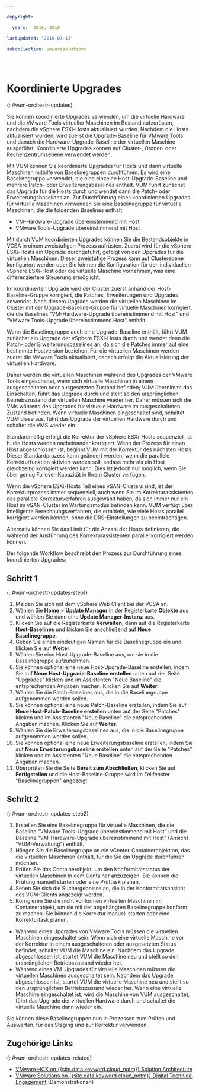 ```yaml
---

copyright:

  years:  2016, 2019

lastupdated: "2019-03-13"

subcollection: vmwaresolutions


---
```


#	Koordinierte Upgrades
{: #vum-orchestr-updates}

Sie können koordinierte Upgrades verwenden, um die virtuelle Hardware und die VMware Tools virtueller Maschinen im Bestand aufzurüsten, nachdem die vSphere ESXi-Hosts aktualisiert wurden. Nachdem die Hosts aktualisiert wurden, wird zuerst die Upgrade-Baseline für VMware Tools und danach die Hardware-Upgrade-Baseline der virtuellen Maschine ausgeführt. Koordinierte Upgrades können auf Cluster-, Ordner- oder Rechenzentrumsebene verwendet werden.

Mit VUM können Sie koordinierte Upgrades für Hosts und dann virtuelle Maschinen mithilfe von Baselinegruppen durchführen. Es wird eine Baselinegruppe verwendet, die eine einzelne Host-Upgrade-Baseline und mehrere Patch- oder Erweiterungsbaselines enthält. VUM führt zunächst das Upgrade für die Hosts durch und wendet dann die Patch- oder Erweiterungsbaselines an. Zur Durchführung eines koordinierten Upgrades für virtuelle Maschinen verwenden Sie eine Baselinegruppe für virtuelle Maschinen, die die folgenden Baselines enthält:
* VM-Hardware-Upgrade übereinstimmend mit Host
* VMware Tools-Upgrade übereinstimmend mit Host

Mit durch VUM koordinierten Upgrades können Sie die Bestandsobjekte in VCSA in einem zweistufigen Prozess aufrüsten. Zuerst wird für die vSphere ESXi-Hosts ein Upgrade durchgeführt, gefolgt von den Upgrades für die virtuellen Maschinen. Dieser zweistufige Prozess kann auf Clusterebene konfiguriert werden oder Sie können die Konfiguration für den individuellen vSphere ESXi-Host oder die virtuelle Maschine vornehmen, was eine differenziertere Steuerung ermöglicht.

Im koordinierten Upgrade wird der Cluster zuerst anhand der Host-Baseline-Gruppe korrigiert, die Patches, Erweiterungen und Upgrades anwendet. Nach diesem Upgrade werden die virtuellen Maschinen im Cluster mit der Upgrade-Baseline-Gruppe für virtuelle Maschinen korrigiert, die die Baselines "VM-Hardware-Upgrade übereinstimmend mit Host" und "VMware Tools-Upgrade übereinstimmend Host" enthält.

Wenn die Baselinegruppe auch eine Upgrade-Baseline enthält, führt VUM zunächst ein Upgrade der vSphere ESXi-Hosts durch und wendet dann die Patch- oder Erweiterungsbaselines an, da sich die Patches immer auf eine bestimmte Hostversion beziehen. Für die virtuellen Maschinen werden zuerst die VMware Tools aktualisiert, danach erfolgt die Aktualisierung der virtuellen Hardware.

Daher werden die virtuellen Maschinen während des Upgrades der VMware Tools eingeschaltet, wenn sich virtuelle Maschinen in einem ausgeschalteten oder ausgesetzten Zustand befinden; VUM übernimmt das Einschalten, führt das Upgrade durch und stellt so den ursprünglichen Betriebszustand der virtuellen Maschine wieder her. Daher müssen sich die VMs während des Upgrades für virtuelle Hardware im ausgeschalteten Zustand befinden. Wenn virtuelle Maschinen eingeschaltet sind, schaltet VUM diese aus, führt das Upgrade der virtuellen Hardware durch und schaltet die VMS wieder ein.

Standardmäßig erfolgt die Korrektur der vSphere ESXi-Hosts sequenziell, d. h. die Hosts werden nacheinander korrigiert. Wenn der Prozess für einen Host abgeschlossen ist, beginnt VUM mit der Korrektur des nächsten Hosts. Dieser Standardprozess kann geändert werden, wenn die parallele Korrekturfunktion aktiviert werden soll, sodass mehr als ein Host gleichzeitig korrigiert werden kann. Dies ist jedoch nur möglich, wenn Sie über genug Failover-Kapazität in Ihrem Cluster verfügen.

Wenn die vSphere ESXi-Hosts Teil eines vSAN-Clusters sind, ist der Korrekturprozess immer sequenziell, auch wenn Sie im Korrekturassistenten das parallele Korrekturverfahren ausgewählt haben, da sich immer nur ein Host im vSAN-Cluster im Wartungsmodus befinden kann. VUM verfügt über intelligente Berechnungsverfahren, die ermitteln, wie viele Hosts parallel korrigiert werden können, ohne die DRS-Einstellungen zu beeinträchtigen.

Alternativ können Sie das Limit für die Anzahl der Hosts definieren, die während der Ausführung des Korrekturassistenten parallel korrigiert werden können.

Der folgende Workflow beschreibt den Prozess zur Durchführung eines koordinierten Upgrades:

## Schritt 1
{: #vum-orchestr-updates-step1}

1. Melden Sie sich mit dem vSphere Web Client bei der VCSA an.
2. Wählen Sie **Home** > **Update Manager** in der Registerkarte **Objekte** aus und wählen Sie dann eine **Update Manager-Instanz** aus.
3. Klicken Sie auf die Registerkarte **Verwalten**, dann auf die Registerkarte **Host-Baselines** und klicken Sie anschließend auf **Neue Baselinegruppe**.
4. Geben Sie einen eindeutigen Namen für die Baselinegruppe ein und klicken Sie auf **Weiter**.
5. Wählen Sie eine Host-Upgrade-Baseline aus, um sie in die Baselinegruppe aufzunehmen.
6. Sie können optional eine neue Host-Upgrade-Baseline erstellen, indem Sie auf **Neue Host-Upgrade-Baseline erstellen** unten auf der Seite "Upgrades" klicken und im Assistenten "Neue Baseline" die entsprechenden Angaben machen. Klicken Sie auf **Weiter**.
7. Wählen Sie die Patch-Baselines aus, die in die Baselinegruppe aufgenommen werden sollen.
8. Sie können optional eine neue Patch-Baseline erstellen, indem Sie auf **Neue Host-Patch-Baseline erstellen** unten auf der Seite "Patches" klicken und im Assistenten "Neue Baseline" die entsprechenden Angaben machen. Klicken Sie auf **Weiter**.
9. Wählen Sie die Erweiterungsbaselines aus, die in die Baselinegruppe aufgenommen werden sollen.
10. Sie können optional eine neue Erweiterungsbaseline erstellen, indem Sie auf **Neue Erweiterungsbaseline erstellen** unten auf der Seite "Patches" klicken und im Assistenten "Neue Baseline" die entsprechenden Angaben machen.
11. Überprüfen Sie die Seite **Bereit zum Abschließen**, klicken Sie auf **Fertigstellen** und die Host-Baseline-Gruppe wird im Teilfenster "Baselinegruppen" angezeigt.

## Schritt 2
{: #vum-orchestr-updates-step2}

1. Erstellen Sie eine Baselinegruppe für virtuelle Maschinen, die die Baseline "VMware Tools-Upgrade übereinstimmend mit Host" und die Baseline "VM-Hardware-Upgrade übereinstimmend mit Host" (Ansicht "VUM-Verwaltung") enthält.
2. Hängen Sie die Baselinegruppe an ein vCenter-Containerobjekt an, das die virtuellen Maschinen enthält, für die Sie ein Upgrade durchführen möchten.
3. Prüfen Sie das Containerobjekt, um den Konformitätsstatus der virtuellen Maschinen in dem Container anzuzeigen. Sie können die Prüfung manuell starten oder eine Prüftask planen.
4. Sehen Sie sich die Suchergebnisse an, die in der Konformitätsansicht des VUM-Clients angezeigt werden.
5. Korrigieren Sie die nicht konformen virtuellen Maschinen im Containerobjekt, um sie mit der angehängten Baselinegruppe konform zu machen. Sie können die Korrektur manuell starten oder eine Korrekturtask planen.
* Während eines Upgrades von VMware Tools müssen die virtuellen Maschinen eingeschaltet sein. Wenn sich eine virtuelle Maschine vor der Korrektur in einem ausgeschalteten oder ausgesetzten Status befindet, schaltet VUM die Maschine ein. Nachdem das Upgrade abgeschlossen ist, startet VUM die Maschine neu und stellt so den ursprünglichen Betriebszustand wieder her.
* Während eines VM-Upgrades für virtuelle Maschinen müssen die virtuellen Maschinen ausgeschaltet sein. Nachdem das Upgrade abgeschlossen ist, startet VUM die virtuelle Maschine neu und stellt so den ursprünglichen Betriebszustand wieder her. Wenn eine virtuelle Maschine eingeschaltet ist, wird die Maschine von VUM ausgeschaltet, führt das Upgrade der virtuellen Hardware durch und schaltet die virtuelle Maschine dann wieder ein.

Sie können diese Baselinegruppen nun in Prozessen zum Prüfen und Auswerten, für das Staging und zur Korrektur verwenden.

## Zugehörige Links
{: #vum-orchestr-updates-related}

* [VMware HCX on {{site.data.keyword.cloud_notm}} Solution Architecture](/docs/services/vmwaresolutions/services?topic=vmware-solutions-hcx-archi-intro#hcx-archi-intro)
* [VMware Solutions on	{{site.data.keyword.cloud_notm}} Digital Technical Engagement](https://ibm-dte.mybluemix.net/ibm-vmware) (Demonstrationen)
